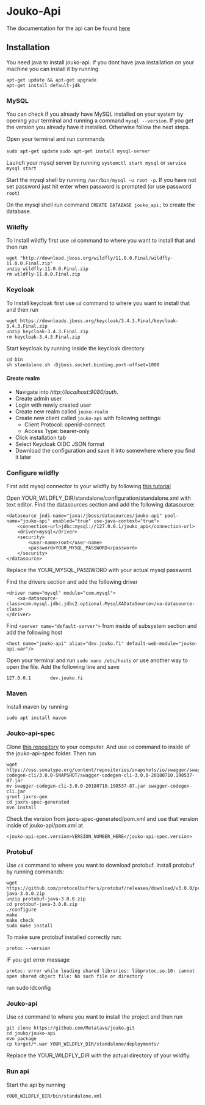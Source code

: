 # Jouko-Api

The documentation for the api can be found [here](https://metatavu.github.io/jouko-api-spec/)

## Installation

You need java to install jouko-api. If you dont have java installation on your machine you can install it by running

    apt-get update && apt-get upgrade
    apt-get install default-jdk

### MySQL

You can check if you already have MySQL installed on your system by opening your terminal and running a command `mysql --version`. If you get the version you already have it installed. Otherwise follow the next steps.

Open your terminal and run commands

`sudo apt-get update`
`sudo apt-get install mysql-server`

Launch your mysql server by running `systemctl start mysql` or `service mysql start`

Start the mysql shell by running `/usr/bin/mysql -u root -p`. If you have not set password just hit enter when password is prompted (or use password `root`)

On the mysql shell run command `CREATE DATABASE jouko_api;` to create the database.


### Wildfly

To Install wildfly first use `cd` command to where you want to install that and then run 

    wget "http://download.jboss.org/wildfly/11.0.0.Final/wildfly-11.0.0.Final.zip"
    unzip wildfly-11.0.0.Final.zip
    rm wildfly-11.0.0.Final.zip

### Keycloak

To Install keycloak first use `cd` command to where you want to install that and then run 

    wget https://downloads.jboss.org/keycloak/3.4.3.Final/keycloak-3.4.3.Final.zip
    unzip keycloak-3.4.3.Final.zip
    rm keycloak-3.4.3.Final.zip

Start keycloak by running inside the keycloak directory

    cd bin
    sh standalone.sh -Djboss.socket.binding.port-offset=1000

#### Create realm

- Navigate into *http://localhost:9080/auth*. 
- Create admin user
- Login with newly created user
- Create new realm called `jouko-realm`
- Create new client called `jouko-api` with following settings:
  - Client Protocol: openid-connect
  - Access Type: bearer-only
- Click installation tab
- Select Keycloak OIDC JSON format
- Download the configuration and save it into somewhere where you find it later

### Configure wildfly 

First add mysql connector to your wildfly by following [this tutorial](https://synaptiklabs.com/posts/adding-the-mysql-jdbc-driver-into-wildfly/)

Open YOUR_WILDFLY_DIR/standalone/configuration/standalone.xml with text editor. Find the datasources section and add the following datasource:

    <datasource jndi-name="java:/jboss/datasources/jouko-api" pool-name="jouko-api" enabled="true" use-java-context="true">
        <connection-url>jdbc:mysql://127.0.0.1/jouko_api</connection-url>
        <driver>mysql</driver>
        <security>
            <user-name>root</user-name>
            <password>YOUR_MYSQL_PASSWORD</password>
        </security>
    </datasource>

Replace the YOUR_MYSQL_PASSWORD with your actual mysql password.

Find the drivers section and add the following driver

    <driver name="mysql" module="com.mysql">
        <xa-datasource-class>com.mysql.jdbc.jdbc2.optional.MysqlXADataSource</xa-datasource-class>
    </driver>


Find `<server name="default-server">` from inside of subsystem section and add the following host

    <host name="jouko-api" alias="dev.jouko.fi" default-web-module="jouko-api.war"/>


Open your terminal and run `sudo nano /etc/hosts` or use another way to open the file. Add the following line and save

    127.0.0.1       dev.jouko.fi


### Maven

Install maven by running

    sudo apt install maven

### Jouko-api-spec

Clone [this repository](https://github.com/Metatavu/jouko-api-spec) to your computer. And use `cd` command to inside of the jouko-api-spec folder. Then run

    wget https://oss.sonatype.org/content/repositories/snapshots/io/swagger/swagger-codegen-cli/3.0.0-SNAPSHOT/swagger-codegen-cli-3.0.0-20180710.190537-87.jar
    mv swagger-codegen-cli-3.0.0-20180710.190537-87.jar swagger-codegen-cli.jar
    grunt jaxrs-gen
    cd jaxrs-spec-generated
    mvn install

Check the version from jaxrs-spec-generated/pom.xml and use that version inside of jouko-api/pom.xml at 

    <jouko-api-spec.version>VERSION_NUMBER_HERE</jouko-api-spec.version>

### Protobuf

Use `cd` command to where you want to download protobuf. Install protobuf by running commands:

    wget https://github.com/protocolbuffers/protobuf/releases/download/v3.0.0/protobuf-java-3.0.0.zip
    unzip protobuf-java-3.0.0.zip
    cd protobuf-java-3.0.0.zip
    ./configure
    make
    make check
    sudo make install

To make sure protobuf installed correctly run:

    protoc --version

IF you get error message

    protoc: error while loading shared libraries: libprotoc.so.10: cannot open shared object file: No such file or directory

run 
    sudo ldconfig

### Jouko-api

Use `cd` command to where you want to install the project and then run 

    git clone https://github.com/Metatavu/jouko.git
    cd jouko/jouko-api
    mvn package
    cp target/*.war YOUR_WILDFLY_DIR/standalone/deployments/

Replace the YOUR_WILDFLY_DIR with the actual directory of your wildfly.

### Run api

Start the api by running 

    YOUR_WILDFLY_DIR/bin/standalone.xml

